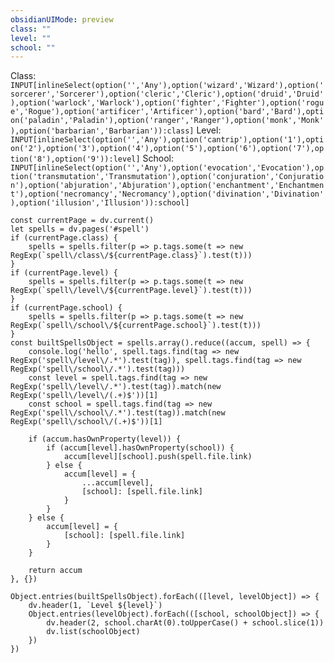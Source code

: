 ```yaml
---
obsidianUIMode: preview
class: ""
level: ""
school: ""
---
```

Class: `INPUT[inlineSelect(option('','Any'),option('wizard','Wizard'),option('sorcerer','Sorcerer'),option('cleric','Cleric'),option('druid','Druid'),option('warlock','Warlock'),option('fighter','Fighter'),option('rogue','Rogue'),option('artificer','Artificer'),option('bard','Bard'),option('paladin','Paladin'),option('ranger','Ranger'),option('monk','Monk'),option('barbarian','Barbarian')):class]`
Level: `INPUT[inlineSelect(option('','Any'),option('cantrip'),option('1'),option('2'),option('3'),option('4'),option('5'),option('6'),option('7'),option('8'),option('9')):level]`
School: `INPUT[inlineSelect(option('','Any'),option('evocation','Evocation'),option('transmutation','Transmutation'),option('conjuration','Conjuration'),option('abjuration','Abjuration'),option('enchantment','Enchantment'),option('necromancy','Necromancy'),option('divination','Divination'),option('illusion','Illusion')):school]`

```dataviewjs
const currentPage = dv.current()
let spells = dv.pages('#spell')
if (currentPage.class) {
	spells = spells.filter(p => p.tags.some(t => new RegExp(`spell\/class\/${currentPage.class}`).test(t)))
}
if (currentPage.level) {
    spells = spells.filter(p => p.tags.some(t => new RegExp(`spell\/level\/${currentPage.level}`).test(t)))
}
if (currentPage.school) {
    spells = spells.filter(p => p.tags.some(t => new RegExp(`spell\/school\/${currentPage.school}`).test(t)))
}
const builtSpellsObject = spells.array().reduce((accum, spell) => {
	console.log('hello', spell.tags.find(tag => new RegExp('spell\/level\/.*').test(tag)), spell.tags.find(tag => new RegExp('spell\/school\/.*').test(tag)))
    const level = spell.tags.find(tag => new RegExp('spell\/level\/.*').test(tag)).match(new RegExp('spell\/level\/(.+)$'))[1]
    const school = spell.tags.find(tag => new RegExp('spell\/school\/.*').test(tag)).match(new RegExp('spell\/school\/(.+)$'))[1]

    if (accum.hasOwnProperty(level)) {
        if (accum[level].hasOwnProperty(school)) {
            accum[level][school].push(spell.file.link)
        } else {
            accum[level] = {
                ...accum[level],
                [school]: [spell.file.link]
            }
        }
    } else {
        accum[level] = {
            [school]: [spell.file.link]
        }
    }

    return accum
}, {})

Object.entries(builtSpellsObject).forEach(([level, levelObject]) => {
    dv.header(1, `Level ${level}`)
    Object.entries(levelObject).forEach(([school, schoolObject]) => {
        dv.header(2, school.charAt(0).toUpperCase() + school.slice(1))
        dv.list(schoolObject)
    })
})
```